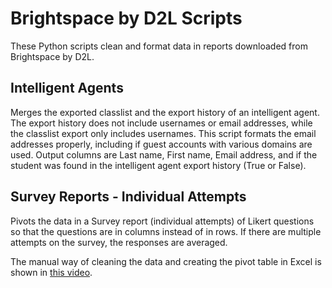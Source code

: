 # Brightspace by D2L Scripts

These Python scripts clean and format data in reports downloaded from Brightspace by D2L.

## Intelligent Agents
Merges the exported classlist and the export history of an intelligent agent. The export history does not include usernames or email addresses, while the classlist export only includes usernames. This script formats the email addresses properly, including if guest accounts with various domains are used. Output columns are Last name, First name, Email address, and if the student was found in the intelligent agent export history (True or False).

## Survey Reports - Individual Attempts
Pivots the data in a Survey report (individual attempts) of Likert questions so that the questions are in columns instead of in rows. If there are multiple attempts on the survey, the responses are averaged.

The manual way of cleaning the data and creating the pivot table in Excel is shown in [this video](https://mediaspace.msu.edu/media/D2L+Survey+Report+PivotTable/1_jyh0yyk8).
